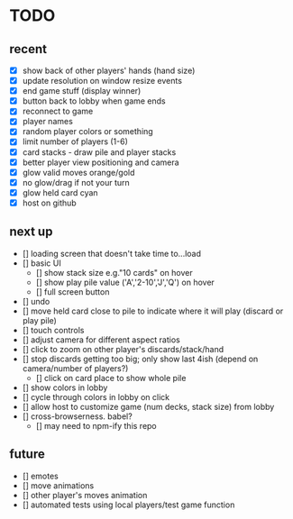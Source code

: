 # TODO

## recent
- [x] show back of other players' hands (hand size)
- [x] update resolution on window resize events
- [x] end game stuff (display winner)
- [x] button back to lobby when game ends
- [x] reconnect to game
- [x] player names
- [x] random player colors or something
- [x] limit number of players (1-6)
- [x] card stacks - draw pile and player stacks
- [x] better player view positioning and camera
- [x] glow valid moves orange/gold
- [x] no glow/drag if not your turn
- [x] glow held card cyan
- [x] host on github

## next up
- [] loading screen that doesn't take time to...load
- [] basic UI
    - [] show stack size e.g."10 cards" on hover
    - [] show play pile value ('A','2-10','J','Q') on hover
    - [] full screen button
- [] undo
- [] move held card close to pile to indicate where it will play (discard or play pile)
- [] touch controls
- [] adjust camera for different aspect ratios
- [] click to zoom on other player's discards/stack/hand
- [] stop discards getting too big; only show last 4ish (depend on camera/number of players?)
    - [] click on card place to show whole pile
- [] show colors in lobby
- [] cycle through colors in lobby on click
- [] allow host to customize game (num decks, stack size) from lobby
- [] cross-browserness. babel?
    - [] may need to npm-ify this repo

## future
- [] emotes
- [] move animations
- [] other player's moves animation
- [] automated tests using local players/test game function
